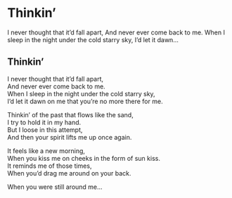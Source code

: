 # Thinkin’

I never thought that it’d fall apart, And never ever come back to me. When I sleep in the night under the cold starry sky, I’d let it dawn…

## Thinkin’ <a id="e172"></a>

I never thought that it’d fall apart,  
And never ever come back to me.  
When I sleep in the night under the cold starry sky,  
I’d let it dawn on me that you’re no more there for me.

Thinkin’ of the past that flows like the sand,  
I try to hold it in my hand.  
But I loose in this attempt,  
And then your spirit lifts me up once again.

It feels like a new morning,  
When you kiss me on cheeks in the form of sun kiss.  
It reminds me of those times,  
When you’d drag me around on your back.

When you were still around me…

